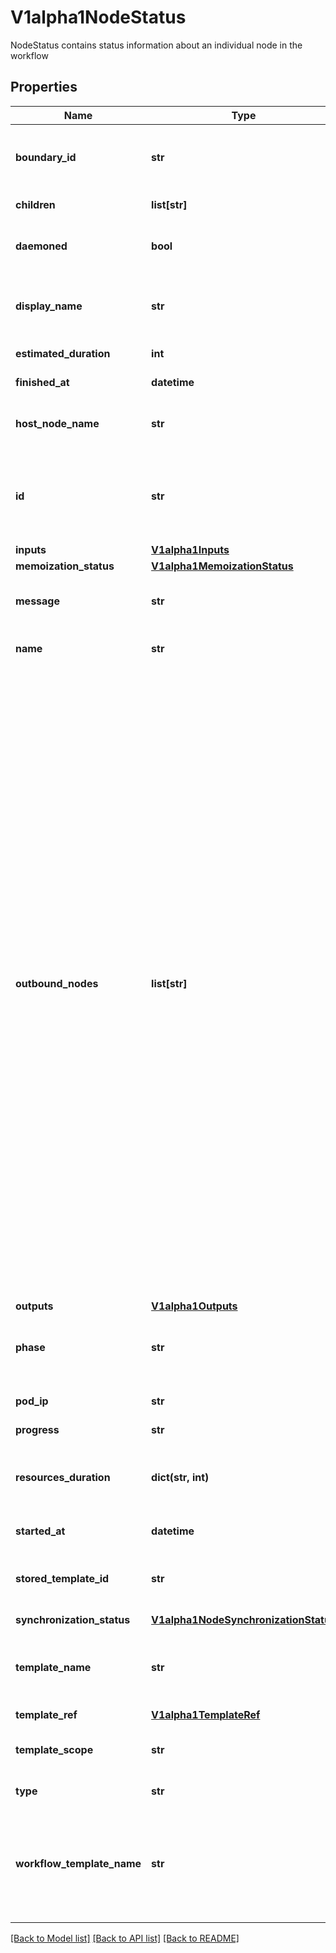 # V1alpha1NodeStatus

NodeStatus contains status information about an individual node in the workflow
## Properties
Name | Type | Description | Notes
------------ | ------------- | ------------- | -------------
**boundary_id** | **str** | BoundaryID indicates the node ID of the associated template root node in which this node belongs to | [optional] 
**children** | **list[str]** | Children is a list of child node IDs | [optional] 
**daemoned** | **bool** | Daemoned tracks whether or not this node was daemoned and need to be terminated | [optional] 
**display_name** | **str** | DisplayName is a human readable representation of the node. Unique within a template boundary | [optional] 
**estimated_duration** | **int** | EstimatedDuration in seconds. | [optional] 
**finished_at** | **datetime** | Time at which this node completed | [optional] 
**host_node_name** | **str** | HostNodeName name of the Kubernetes node on which the Pod is running, if applicable | [optional] 
**id** | **str** | ID is a unique identifier of a node within the worklow It is implemented as a hash of the node name, which makes the ID deterministic | 
**inputs** | [**V1alpha1Inputs**](V1alpha1Inputs.md) |  | [optional] 
**memoization_status** | [**V1alpha1MemoizationStatus**](V1alpha1MemoizationStatus.md) |  | [optional] 
**message** | **str** | A human readable message indicating details about why the node is in this condition. | [optional] 
**name** | **str** | Name is unique name in the node tree used to generate the node ID | 
**outbound_nodes** | **list[str]** | OutboundNodes tracks the node IDs which are considered \&quot;outbound\&quot; nodes to a template invocation. For every invocation of a template, there are nodes which we considered as \&quot;outbound\&quot;. Essentially, these are last nodes in the execution sequence to run, before the template is considered completed. These nodes are then connected as parents to a following step.  In the case of single pod steps (i.e. container, script, resource templates), this list will be nil since the pod itself is already considered the \&quot;outbound\&quot; node. In the case of DAGs, outbound nodes are the \&quot;target\&quot; tasks (tasks with no children). In the case of steps, outbound nodes are all the containers involved in the last step group. NOTE: since templates are composable, the list of outbound nodes are carried upwards when a DAG/steps template invokes another DAG/steps template. In other words, the outbound nodes of a template, will be a superset of the outbound nodes of its last children. | [optional] 
**outputs** | [**V1alpha1Outputs**](V1alpha1Outputs.md) |  | [optional] 
**phase** | **str** | Phase a simple, high-level summary of where the node is in its lifecycle. Can be used as a state machine. | [optional] 
**pod_ip** | **str** | PodIP captures the IP of the pod for daemoned steps | [optional] 
**progress** | **str** | Progress to completion | [optional] 
**resources_duration** | **dict(str, int)** | ResourcesDuration is indicative, but not accurate, resource duration. This is populated when the nodes completes. | [optional] 
**started_at** | **datetime** | Time at which this node started | [optional] 
**stored_template_id** | **str** | StoredTemplateID is the ID of stored template. DEPRECATED: This value is not used anymore. | [optional] 
**synchronization_status** | [**V1alpha1NodeSynchronizationStatus**](V1alpha1NodeSynchronizationStatus.md) |  | [optional] 
**template_name** | **str** | TemplateName is the template name which this node corresponds to. Not applicable to virtual nodes (e.g. Retry, StepGroup) | [optional] 
**template_ref** | [**V1alpha1TemplateRef**](V1alpha1TemplateRef.md) |  | [optional] 
**template_scope** | **str** | TemplateScope is the template scope in which the template of this node was retrieved. | [optional] 
**type** | **str** | Type indicates type of node | 
**workflow_template_name** | **str** | WorkflowTemplateName is the WorkflowTemplate resource name on which the resolved template of this node is retrieved. DEPRECATED: This value is not used anymore. | [optional] 

[[Back to Model list]](../README.md#documentation-for-models) [[Back to API list]](../README.md#documentation-for-api-endpoints) [[Back to README]](../README.md)


